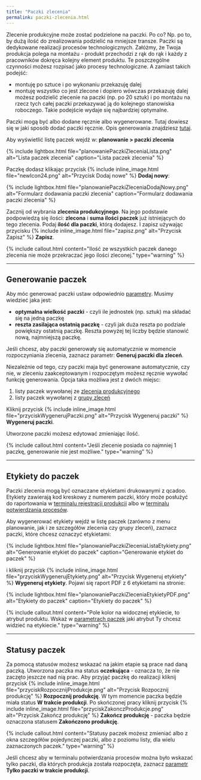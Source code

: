 ```yaml
---
title: "Paczki zlecenia"
permalink: paczki-zlecenia.html
---
```


Zlecenie produkcyjne może zostać podzielone na paczki. Po co? Np. po to, by dużą ilość do zrealizowania podzielić na mniejsze transze. Paczki są dedykowane realizacji procesów technologicznych. Załóżmy, że Twoja produkcja polega na montażu - produkt przechodzi z rąk do rąk i każdy z pracowników dokręca kolejny element produktu. Te poszczególne czynności możesz rozpisać jako procesy technologiczne. A zamiast takich podejść:
- montuję po sztuce i po wykonaniu przekazuję dalej
- montuję wszystko co jest zlecone i dopiero wówczas przekazuję dalej
możesz podzielić zlecenie na paczki (np. po 20 sztuk) i po montażu na rzecz tych całej paczki przekazywać ją do kolejnego stanowiska roboczego. Takie podejście wydaje się najbardziej optymalne.

Paczki mogą być albo dodane ręcznie albo wygenerowane. Tutaj dowiesz się w jaki sposób dodać paczki ręcznie. Opis generowania znajdziesz [tutaj](/paczki-w-zleceniu).

Aby wyświetlić listę paczek wejdź w: **planowanie > paczki zlecenia**

{% include lightbox.html file="planowaniePaczkiZleceniaLista.png" alt="Lista paczek zlecenia" caption="Lista paczek zlecenia" %}

Paczkę dodasz klikając przycisk {% include inline_image.html file="newIcon24.png" alt="Przycisk Dodaj nowe" %} **Dodaj nowy**:

{% include lightbox.html file="planowaniePaczkiZleceniaDodajNowy.png" alt="Formularz dodawania paczki zlecenia" caption="Formularz dodawania paczki zlecenia" %}

Zacznij od wybrania **zlecenia produkcyjnego**. Na jego podstawie podpowiedzą się ilości: **zlecona** i **suma ilości paczek** już istniejących do tego zlecenia. Podaj **ilość dla paczki**, którą dodajesz. I zapisz używając przycisku {% include inline_image.html file="zapisz.png" alt="Przycisk Zapisz" %} **Zapisz**.

{% include callout.html content="Ilość ze wszystkich paczek danego zlecenia nie może przekraczać jego ilości zleconej." type="warning" %}

---

## Generowanie paczek

Aby móc generować paczki ustaw odpowiednio [parametry](/parametry-zlecen.html#paczki). Musimy wiedzieć jaka jest:
- **optymalna wielkość paczki** - czyli ile jednostek (np. sztuk) ma składać się na jedną paczkę
- **reszta zasilająca ostatnią paczkę** - czyli jak duża reszta po podziale powiększy ostatnią paczkę. Reszta powyżej tej liczby będzie stanowić nową, najmniejszą paczkę.

Jeśli chcesz, aby paczki generowały się automatycznie w momencie rozpoczyniania zlecenia, zaznacz parametr: **Generuj paczki dla zleceń**. 

Niezależnie od tego, czy paczki maja być generowane automatycznie, czy nie, w zleceniu zaakceptowanym i rozpoczętym możesz ręcznie wywołać funkcję generowania. Opcja taka możliwa jest z dwóch miejsc:
1. listy paczek wywołanej ze [zlecenia produkcyjnego](/paczki-w-zleceniu)
2. listy paczek wywołanej z [grupy zleceń](/grupy-zlecen.html#paczki-zlecenia)

Kliknij przycisk {% include inline_image.html file="przyciskWygenerujPaczki.png" alt="Przycisk Wygeneruj paczki" %} **Wygeneruj paczki**.

Utworzone paczki możesz edytować zmieniając ilość. 

{% include callout.html content="Jeśli zlecenie posiada co najmniej 1 paczkę, generowanie nie jest możliwe." type="warning" %}

---

## Etykiety do paczek

Paczki zlecenia mogą być oznaczane etykietami drukowanymi z qcadoo. Etykiety zawierają kod kreskowy z numerem paczki, który może posłużyć do raportowania w [terminalu rejestracji produkcji](/terminal) albo w [terminalu potwierdzania procesów](/terminal-potwierdzania-procesow).

Aby wygenerować etykiety wejdź w listę paczek (zarówno z menu planowanie, jak i ze szczegółów zlecenia czy grupy zleceń), zaznacz paczki, które chcesz oznaczyć etykietami:

{% include lightbox.html file="planowaniePaczkiZleceniaListaEtykiety.png" alt="Generowanie etykiet do paczek" caption="Generowanie etykiet do paczek" %}

i kliknij przycisk {% include inline_image.html file="przyciskWygenerujEtykiety.png" alt="Przycisk Wygeneruj etykiety" %} **Wygeneruj etykiety**. Pojawi się raport PDF z 6 etykietami na stronie:

{% include lightbox.html file="planowaniePaczkiZleceniaEtykietyPDF.png" alt="Etykiety do paczek" caption="Etykiety do paczek" %}

{% include callout.html content="Pole kolor na widocznej etykiecie, to atrybut produktu. Wskaż w [parametrach paczek](/parametry-zlecen.html#paczki) jaki atrybut Ty chcesz widzieć na etykiecie." type="warning" %}

---

## Statusy paczek 

Za pomocą statusów możesz wskazać na jakim etapie są prace nad daną paczką. Utworzona paczka ma status **oczekująca** - oznacza to, że nie zaczęto jeszcze nad nią prac. Aby przyjąć paczkę do realizacji kliknij przycisk {% include inline_image.html file="przyciskRozpocznijProdukcje.png" alt="Przycisk Rozpocznij produkcję" %} **Rozpocznij produkcję**. W tym momencie paczka będzie miała status **W trakcie produkcji**. Po skończonej pracy kliknij przycisk {% include inline_image.html file="przyciskZakonczProdukcje.png" alt="Przycisk Zakończ produkcję" %} **Zakończ produkcję** - paczka będzie oznaczona statusem **Zakończono produkcję**.

{% include callout.html content="Statusy paczek możesz zmieniać albo z okna szczegółów pojedynczej paczki, albo z poziomu listy, dla wielu zaznaczonych paczek." type="warning" %}

Jeśli chcesz aby w terminalu potwierdzania procesów można było wskazać tylko paczki, dla których produkcja została rozpoczęta, zaznacz [parametr](/parametry-rejestracja-produkcji.html#terminal-potwierdzania-procesów) **Tylko paczki w trakcie produkcji**.

